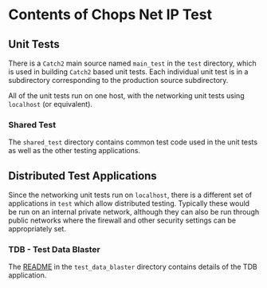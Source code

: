 # Contents of Chops Net IP Test

## Unit Tests

There is a `Catch2` main source named `main_test` in the `test` directory, which is used in building `Catch2` based unit tests. Each individual unit test is in a subdirectory corresponding to the production source subdirectory.

All of the unit tests run on one host, with the networking unit tests using `localhost` (or equivalent).

### Shared Test

The `shared_test` directory contains common test code used in the unit tests as well as the other testing applications. 

## Distributed Test Applications

Since the networking unit tests run on `localhost`, there is a different set of applications in `test` which allow distributed testing. Typically these would be run on an internal private network, although they can also be run through public networks where the firewall 
and other security settings can be appropriately set.

### TDB - Test Data Blaster

The [README](test_data_blaster/README.md) in the `test_data_blaster` directory contains details of the TDB application.

